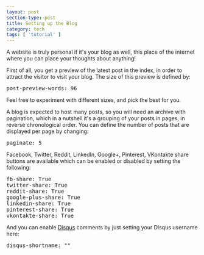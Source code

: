 ```yaml
---
layout: post
section-type: post
title: Setting up the Blog
category: tech
tags: [ 'tutorial' ]
---
```


A website is truly personal if it's your blog as well, this place of the internet where you can place your thoughts about anything!

First of all, you get a preview of the latest post in the index, in order to attract the visitor to visit your blog. The size of this preview is defined by:

<pre style="text-align: left">
post-preview-words: 96
</pre>

Feel free to experiment with different sizes, and pick the best for you.

A blog is expected to host many posts, so you will need an archive with pagination,
which in a nutshell it's a grouping of your posts in pages, in reverse chronological
order. You can define the number of posts that are displayed per page by changing:

<pre style="text-align: left">
paginate: 5
</pre>

Facebook, Twitter, Reddit, LinkedIn, Google+, Pinterest, VKontakte share buttons are available which can be enabled or disabled by setting the following:

<pre style="text-align: left">
fb-share: True
twitter-share: True
reddit-share: True
google-plus-share: True
linkedin-share: True
pinterest-share: True
vkontakte-share: True
</pre>

And you can enable <a href="http://www.disqus.com" target="blank">Disqus</a> comments by just setting your Disqus username here:

<pre style="text-align: left">
disqus-shortname: "<YOUR DISQUS USERNAME>"
</pre>
